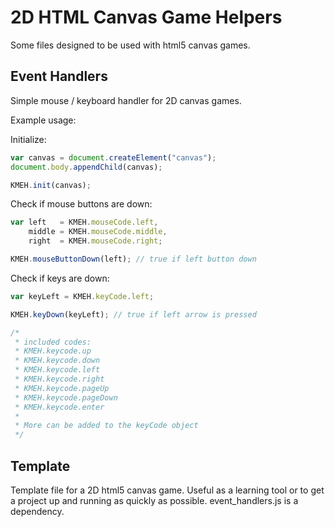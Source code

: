 2D HTML Canvas Game Helpers
==================

Some files designed to be used with html5 canvas games.

## Event Handlers

Simple mouse / keyboard handler for 2D canvas games.

Example usage:

Initialize:
```javascript
var canvas = document.createElement("canvas");
document.body.appendChild(canvas);

KMEH.init(canvas);
```

Check if mouse buttons are down:
```javascript
var left   = KMEH.mouseCode.left,
    middle = KMEH.mouseCode.middle,
    right  = KMEH.mouseCode.right;

KMEH.mouseButtonDown(left); // true if left button down
```

Check if keys are down:
```javascript
var keyLeft = KMEH.keyCode.left;

KMEH.keyDown(keyLeft); // true if left arrow is pressed

/* 
 * included codes:
 * KMEH.keycode.up
 * KMEH.keycode.down 
 * KMEH.keycode.left 
 * KMEH.keycode.right 
 * KMEH.keycode.pageUp 
 * KMEH.keycode.pageDown 
 * KMEH.keycode.enter
 *
 * More can be added to the keyCode object
 */
```
## Template

Template file for a 2D html5 canvas game. Useful as a learning tool or to get a project up and running as quickly as possible. event_handlers.js is a dependency.
